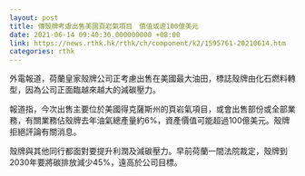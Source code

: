 ```yaml
---
layout: post
title: 傳殼牌考慮出售美國頁岩氣項目　價值或逾100億美元
date: 2021-06-14 09:40:30.000000000 +08:00
link: https://news.rthk.hk/rthk/ch/component/k2/1595761-20210614.htm
categories: rthk
---
```


外電報道，荷蘭皇家殼牌公司正考慮出售在美國最大油田，標誌殼牌由化石燃料轉型，因為公司正面臨越來越大的減碳壓力。

報道指，今次出售主要位於美國得克薩斯州的頁岩氣項目，或會出售部份或全部業務，有關業務佔殼牌去年油氣總產量約6%，資產價值可能超過100億美元。殼牌拒絕評論有關消息。

殼牌與其他同行都面對要提升利潤及減碳壓力。早前荷蘭一間法院裁定，殼牌到2030年要將碳排放減少45%，遠高於公司目標。

